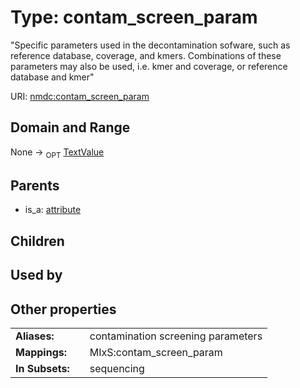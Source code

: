 
# Type: contam_screen_param


"Specific parameters used in the decontamination sofware, such as reference database, coverage, and kmers. Combinations of these parameters may also be used, i.e. kmer and coverage, or reference database and kmer"

URI: [nmdc:contam_screen_param](https://microbiomedata/meta/contam_screen_param)


## Domain and Range

None ->  <sub>OPT</sub> [TextValue](TextValue.md)

## Parents

 *  is_a: [attribute](attribute.md)

## Children


## Used by


## Other properties

|  |  |  |
| --- | --- | --- |
| **Aliases:** | | contamination screening parameters |
| **Mappings:** | | MIxS:contam_screen_param |
| **In Subsets:** | | sequencing |

